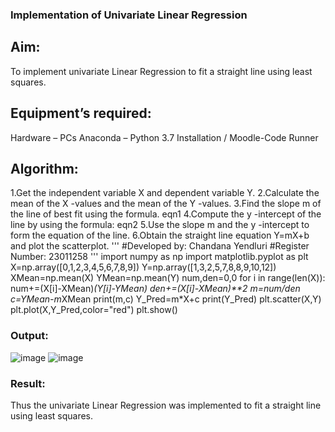 ### Implementation of Univariate Linear Regression
## Aim:
To implement univariate Linear Regression to fit a straight line using least squares.

## Equipment’s required:
Hardware – PCs
Anaconda – Python 3.7 Installation / Moodle-Code Runner
## Algorithm:
1.Get the independent variable X and dependent variable Y.
2.Calculate the mean of the X -values and the mean of the Y -values.
3.Find the slope m of the line of best fit using the formula. eqn1
4.Compute the y -intercept of the line by using the formula: eqn2
5.Use the slope m and the y -intercept to form the equation of the line.
6.Obtain the straight line equation Y=mX+b and plot the scatterplot.
'''
#Developed by: Chandana Yendluri
#Register Number: 23011258
'''
import numpy as np
import matplotlib.pyplot as plt
X=np.array([0,1,2,3,4,5,6,7,8,9])
Y=np.array([1,3,2,5,7,8,8,9,10,12])
XMean=np.mean(X)
YMean=np.mean(Y)
num,den=0,0
for i in range(len(X)):
  num+=(X[i]-XMean)*(Y[i]-YMean)
  den+=(X[i]-XMean)**2
m=num/den
c=YMean-m*XMean
print(m,c)
Y_Pred=m*X+c
print(Y_Pred)
plt.scatter(X,Y)
plt.plot(X,Y_Pred,color="red")
plt.show()
### Output:
![image](https://github.com/23011258/Univariate-Linear-Regression/assets/139842204/d70661ca-d497-40d8-8e1d-31787b4d418d)
![image](https://github.com/23011258/Univariate-Linear-Regression/assets/139842204/1c1f3748-6c8a-4dd5-b8c3-190360811bf9)
### Result:
Thus the univariate Linear Regression was implemented to fit a straight line using least squares.
